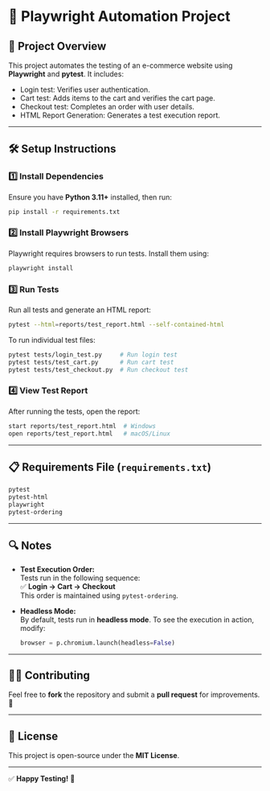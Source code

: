 # 🚀 Playwright Automation Project

## 📌 Project Overview
This project automates the testing of an e-commerce website using **Playwright** and **pytest**. It includes:
- Login test: Verifies user authentication.
- Cart test: Adds items to the cart and verifies the cart page.
- Checkout test: Completes an order with user details.
- HTML Report Generation: Generates a test execution report.

---

## 🛠️ Setup Instructions

### 1️⃣ Install Dependencies  
Ensure you have **Python 3.11+** installed, then run:
```bash
pip install -r requirements.txt
```

### 2️⃣ Install Playwright Browsers  
Playwright requires browsers to run tests. Install them using:
```bash
playwright install
```

### 3️⃣ Run Tests  
Run all tests and generate an HTML report:
```bash
pytest --html=reports/test_report.html --self-contained-html
```

To run individual test files:
```bash
pytest tests/login_test.py     # Run login test
pytest tests/test_cart.py      # Run cart test
pytest tests/test_checkout.py  # Run checkout test
```

### 4️⃣ View Test Report  
After running the tests, open the report:

```bash
start reports/test_report.html  # Windows
open reports/test_report.html   # macOS/Linux
```

---

## 📋 Requirements File (`requirements.txt`)
```txt
pytest
pytest-html
playwright
pytest-ordering
```

---

## 🔍 Notes

- **Test Execution Order:**  
  Tests run in the following sequence:  
  ✅ **Login → Cart → Checkout**  
  This order is maintained using `pytest-ordering`.

- **Headless Mode:**  
  By default, tests run in **headless mode**. To see the execution in action, modify:
  ```python
  browser = p.chromium.launch(headless=False)
  ```

---

## 👨‍💻 Contributing
Feel free to **fork** the repository and submit a **pull request** for improvements. 🚀

---

## 📜 License
This project is open-source under the **MIT License**.

---
✅ **Happy Testing!** 🎉
```